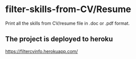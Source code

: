 # filter-skills-from-CV/Resume

Print all the skills from CV/resume file in .doc or .pdf format.

## The project is deployed to heroku

https://filtercvinfo.herokuapp.com/
